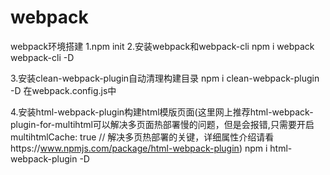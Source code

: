 # webpack
webpack环境搭建
1.npm init
2.安装webpack和webpack-cli
npm i webpack webpack-cli -D
<!-- "use strict"


const path = require('path')
module.exports = {
    mode: 'development',
    entry: {
        main: path.join(__dirname, 'src/index.js')
    },
    output: {
        filename: '[name].js',
        path: path.join(__dirname, 'dist')
    }
} -->
3.安装clean-webpack-plugin自动清理构建目录
npm i clean-webpack-plugin -D
在webpack.config.js中
<!-- const { CleanWebpackPlugin } = require('clean-webpack-plugin')
plugins: [
    new CleanWebpackPlugin()
] -->
4.安装html-webpack-plugin构建html模版页面(这里网上推荐html-webpack-plugin-for-multihtml可以解决多页面热部署慢的问题，但是会报错,只需要开启multihtmlCache: true    // 解决多页热部署的关键，详细属性介绍请看https://www.npmjs.com/package/html-webpack-plugin)
npm i html-webpack-plugin -D